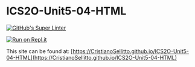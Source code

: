 # ICS2O-Unit5-04-HTML

[![GitHub's Super Linter](https://github.com/CristianoSellitto/ICS2O-Unit5-04-HTML/workflows/GitHub's%20Super%20Linter/badge.svg)](https://github.com/CristianoSellitto/ICS2O-Unit5-04-HTML/actions)

[![Run on Repl.it](https://repl.it/badge/github/CristianoSellitto/ICS2O-Unit5-04-HTML)](https://repl.it/github/CristianoSellitto/ICS2O-Unit5-04-HTML)

This site can be found at: [https://CristianoSellitto.github.io/ICS2O-Unit5-04-HTML](https://CristianoSellitto.github.io/ICS2O-Unit5-04-HTML)
